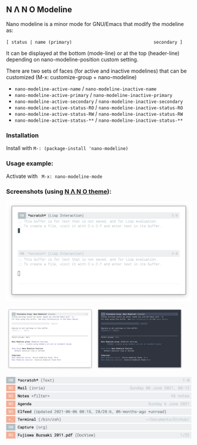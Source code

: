 ## N Λ N O Modeline

Nano modeline is a minor mode for GNU/Emacs that modify the modeline as:

`[ status | name (primary)                               secondary ]`

It can be displayed at the bottom (mode-line) or at the top (header-line)
depending on nano-modeline-position custom setting.

There are two sets of faces (for active and inactive modelines) that
can be customized (M-x: customize-group + nano-modeline)

- `nano-modeline-active-name`      / `nano-modeline-inactive-name`
- `nano-modeline-active-primary`   / `nano-modeline-inactive-primary`
- `nano-modeline-active-secondary` / `nano-modeline-inactive-secondary`
- `nano-modeline-active-status-RO` / `nano-modeline-inactive-status-RO`
- `nano-modeline-active-status-RW` / `nano-modeline-inactive-status-RW`
- `nano-modeline-active-status-**` / `nano-modeline-inactive-status-**`

### Installation

Install with `M-: (package-install 'nano-modeline)`

### Usage example:

Activate with ` M-x: nano-modeline-mode`

### Screenshots (using [N Λ N O theme](https://github.com/rougier/nano-theme)):

![](images/nano-modeline.png)

<div>
<img src="./images/nano-modeline-light.png" width=47.5%>
<img src="./images/nano-modeline-dark.png"  width=47.5%>
</div>

![](images/nano-modeline-default.png)
![](images/nano-modeline-mu4e.png)
![](images/nano-modeline-deft.png)
![](images/nano-modeline-agenda.png)
![](images/nano-modeline-elfeed.png)
![](images/nano-modeline-term.png)
![](images/nano-modeline-capture.png)
![](images/nano-modeline-docview.png)


